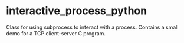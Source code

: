 # interactive_process_python
Class for using subprocess to interact with a process. Contains a small demo for a TCP client-server C program. 
